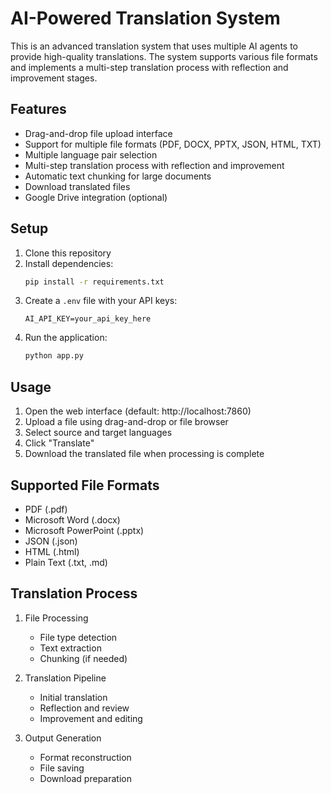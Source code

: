 # AI-Powered Translation System

This is an advanced translation system that uses multiple AI agents to provide high-quality translations. The system supports various file formats and implements a multi-step translation process with reflection and improvement stages.

## Features

- Drag-and-drop file upload interface
- Support for multiple file formats (PDF, DOCX, PPTX, JSON, HTML, TXT)
- Multiple language pair selection
- Multi-step translation process with reflection and improvement
- Automatic text chunking for large documents
- Download translated files
- Google Drive integration (optional)

## Setup

1. Clone this repository
2. Install dependencies:
   ```bash
   pip install -r requirements.txt
   ```
3. Create a `.env` file with your API keys:
   ```
   AI_API_KEY=your_api_key_here
   ```
4. Run the application:
   ```bash
   python app.py
   ```

## Usage

1. Open the web interface (default: http://localhost:7860)
2. Upload a file using drag-and-drop or file browser
3. Select source and target languages
4. Click "Translate"
5. Download the translated file when processing is complete

## Supported File Formats

- PDF (.pdf)
- Microsoft Word (.docx)
- Microsoft PowerPoint (.pptx)
- JSON (.json)
- HTML (.html)
- Plain Text (.txt, .md)

## Translation Process

1. File Processing
   - File type detection
   - Text extraction
   - Chunking (if needed)

2. Translation Pipeline
   - Initial translation
   - Reflection and review
   - Improvement and editing

3. Output Generation
   - Format reconstruction
   - File saving
   - Download preparation 